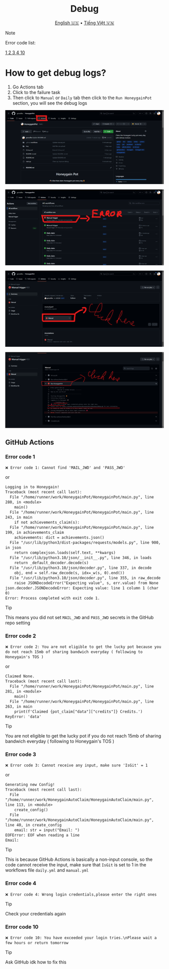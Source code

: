 <h1 align="center">Debug</h1>
<p align="center">
  <a href="Docs/Debug.md">English 🇺🇸</a>
  •
  <a href="Docs/Debug-vn.md">Tiếng Việt 🇻🇳</a>
</p>

> [!NOTE]
> Error code list:
> <p align="left">
> <a href="#error-code-1">1 </a>
> <a href="#error-code-2">2 </a>
> <a href="#error-code-2">3 </a>
> <a href="#error-code-4">4 </a>
> <a href="#error-code-10">10 </a>
> </p>
# How to get debug logs?
1. Go Actions tab
2. Click to the failure task
3. Then click to `Manual` or `Daily` tab then click to the `Run HoneygainPot` section, you will see the debug logs

<p align="left">
  <img src="Img/step-1.png">
</p>
<p align="center">
  <img src="Img/step-2.png">
</p>
<p align="center">
  <img src="Img/step-3.png">
</p>
<p align="left">
  <img src="Img/step-4.png">
</p>
  
## GitHub Actions

### Error code 1

```
❌ Error code 1: Cannot find 'MAIL_JWD' and 'PASS_JWD'
```

or

```
Logging in to Honeygain!
Traceback (most recent call last):
  File "/home/runner/work/HoneygainPot/HoneygainPot/main.py", line 280, in <module>
    main()
  File "/home/runner/work/HoneygainPot/HoneygainPot/main.py", line 243, in main
    if not achievements_claim(s):
  File "/home/runner/work/HoneygainPot/HoneygainPot/main.py", line 199, in achievements_claim
    achievements: dict = achievements.json()
  File "/usr/lib/python3/dist-packages/requests/models.py", line 900, in json
    return complexjson.loads(self.text, **kwargs)
  File "/usr/lib/python3.10/json/__init__.py", line 346, in loads
    return _default_decoder.decode(s)
  File "/usr/lib/python3.10/json/decoder.py", line 337, in decode
    obj, end = self.raw_decode(s, idx=_w(s, 0).end())
  File "/usr/lib/python3.10/json/decoder.py", line 355, in raw_decode
    raise JSONDecodeError("Expecting value", s, err.value) from None
json.decoder.JSONDecodeError: Expecting value: line 1 column 1 (char 0)
Error: Process completed with exit code 1.

```

> [!TIP]
> This means you did not set `MAIL_JWD` and `PASS_JWD` secrets in the GitHub repo setting

### Error code 2

```
❌ Error code 2: You are not eligible to get the lucky pot because you do not reach 15mb of sharing bandwich everyday ( following to Honeygain's TOS )

```

or

```
Claimed None.
Traceback (most recent call last):
  File "/home/runner/work/HoneygainPot/HoneygainPot/main.py", line 281, in <module>
    main()
  File "/home/runner/work/HoneygainPot/HoneygainPot/main.py", line 263, in main
    print(f'Claimed {pot_claim["data"]["credits"]} Credits.')
KeyError: 'data'

```

> [!TIP]
> You are not eligible to get the lucky pot if you do not reach 15mb of sharing bandwich everyday ( following to Honeygain's TOS )

### Error code 3

```
❌ Error code 3: Cannot receive any input, make sure 'IsGit' = 1
```

or


```
Generating new Config!
Traceback (most recent call last):
  File "/home/runner/work/HoneygainAutoClaim/HoneygainAutoClaim/main.py", line 113, in <module>
    create_config()
  File "/home/runner/work/HoneygainAutoClaim/HoneygainAutoClaim/main.py", line 40, in create_config
    email: str = input("Email: ")
EOFError: EOF when reading a line
Email: 

```

> [!TIP]
> This is because GitHub Actions is basically a non-input console, so the code cannot receive the input, make sure that `IsGit` is set to 1 in the workflows file `daily.yml` and `manual.yml`


### Error code 4

```
❌ Error code 4: Wrong login credentials,please enter the right ones
```

> [!TIP]
> Check your credentials again

### Error code 10

```
❌ Error code 10: You have exceeded your login tries.\nPlease wait a few hours or return tomorrow
```

> [!TIP]
> Ask GitHub idk how to fix this
